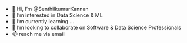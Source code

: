 - 👋 Hi, I’m @SenthilkumarKannan
- 👀 I’m interested in Data Science & ML
- 🌱 I’m currently learning ...
- 💞️ I’m looking to collaborate on Software & Data Science Professionals
- 📫 reach me via email 

<!---
SenthilkumarKannan/SenthilkumarKannan is a ✨ special ✨ repository because its `README.md` (this file) appears on your GitHub profile.
You can click the Preview link to take a look at your changes.
--->
